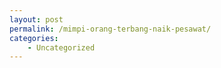 ```yaml
---
layout: post
permalink: /mimpi-orang-terbang-naik-pesawat/
categories:
    - Uncategorized
---
```


